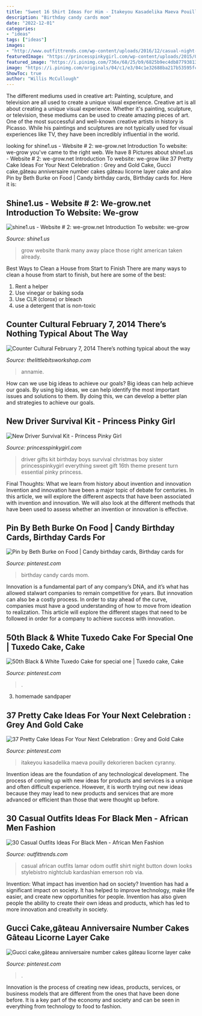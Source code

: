 ```yaml
---
title: "Sweet 16 Shirt Ideas For Him - Itakeyou Kasadelika Maeva Pouilly Dekorieren Backen Cyranny"
description: "Birthday candy cards mom"
date: "2022-12-01"
categories:
- "ideas"
tags: ["ideas"]
images:
- "http://www.outfittrends.com/wp-content/uploads/2016/12/casual-night-out-outfit-for-african-black-men.jpg"
featuredImage: "https://princesspinkygirl.com/wp-content/uploads/2015/03/driver-kit2.jpg"
featured_image: "https://i.pinimg.com/736x/68/25/b9/6825b9ec4db87793813fa1e2add2e8c4---birthday-birthday-gifts.jpg"
image: "https://i.pinimg.com/originals/04/c1/e3/04c1e32688ba217b53595fc1aeb5a801.jpg"
ShowToc: true
author: "Willis McCullough"
---
```



The different mediums used in creative art: Painting, sculpture, and television are all used to create a unique visual experience.
Creative art is all about creating a unique visual experience. Whether it's painting, sculpture, or television, these mediums can be used to create amazing pieces of art. One of the most successful and well-known creative artists in history is Picasso. While his paintings and sculptures are not typically used for visual experiences like TV, they have been incredibly influential in the world.

	

		
looking for shine1.us - Website # 2: we-grow.net ﻿Introduction To website: we-grow you've came to the right web. We have 8 Pictures about shine1.us - Website # 2: we-grow.net ﻿Introduction To website: we-grow like 37 Pretty Cake Ideas For Your Next Celebration : Grey and Gold Cake, Gucci cake,gâteau anniversaire number cakes gâteau licorne layer cake and also Pin by Beth Burke on Food | Candy birthday cards, Birthday cards for. Here it is:
		
    
## Shine1.us - Website # 2: We-grow.net ﻿Introduction To Website: We-grow

<img loading=lazy src="http://www.we-grow.net/yahoo_site_admin/assets/images/20170612_120117.162103122_std.jpg" onerror="this.onerror=null;this.src='https://tse1.mm.bing.net/th?id=OIP.l8l-7P0bMGcnG7cwlyqnxQHaJ3&amp;pid=15.1';" alt="shine1.us - Website # 2: we-grow.net ﻿Introduction To website: we-grow">

_Source: shine1.us_

>grow website thank many away place those right american taken already. 

	

Best Ways to Clean a House from Start to Finish
There are many ways to clean a house from start to finish, but here are some of the best: 
1. Rent a helper 
2. Use vinegar or baking soda 
3. Use CLR (clorox) or bleach 
4. use a detergent that is non-toxic 

    
## Counter Cultural February 7, 2014 There’s Nothing Typical About The Way

<img loading=lazy src="https://www.thelittlebitsworkshop.com/thelittlebitsworkshop.com/Resources/Archive_files/shapeimage_13.png" onerror="this.onerror=null;this.src='https://tse2.mm.bing.net/th?id=OIP.ov6MYvazcU-FePXBYuvCYwAAAA&amp;pid=15.1';" alt="Counter Cultural February 7, 2014 There’s nothing typical about the way">

_Source: thelittlebitsworkshop.com_

>annamie. 

	

How can we use big ideas to achieve our goals?
Big ideas can help achieve our goals. By using big ideas, we can help identify the most important issues and solutions to them. By doing this, we can develop a better plan and strategies to achieve our goals.

    
## New Driver Survival Kit - Princess Pinky Girl

<img loading=lazy src="https://princesspinkygirl.com/wp-content/uploads/2015/03/driver-kit2.jpg" onerror="this.onerror=null;this.src='https://tse2.mm.bing.net/th?id=OIP.PfMSq9_lwFtBzQYTNdeUQQHaHa&amp;pid=15.1';" alt="New Driver Survival Kit - Princess Pinky Girl">

_Source: princesspinkygirl.com_

>driver gifts kit birthday boys survival christmas boy sister princesspinkygirl everything sweet gift 16th theme present turn essential pinky princess. 

	

Final Thoughts: What we learn from history about invention and innovation
Invention and innovation have been a major topic of debate for centuries. In this article, we will explore the different aspects that have been associated with invention and innovation. We will also look at the different methods that have been used to assess whether an invention or innovation is effective.

    
## Pin By Beth Burke On Food | Candy Birthday Cards, Birthday Cards For

<img loading=lazy src="https://i.pinimg.com/736x/68/25/b9/6825b9ec4db87793813fa1e2add2e8c4---birthday-birthday-gifts.jpg" onerror="this.onerror=null;this.src='https://tse3.mm.bing.net/th?id=OIP.eomc5SujciW6NQP2NdN9hQHaJ4&amp;pid=15.1';" alt="Pin by Beth Burke on Food | Candy birthday cards, Birthday cards for">

_Source: pinterest.com_

>birthday candy cards mom. 

	

Innovation is a fundamental part of any company’s DNA, and it’s what has allowed stalwart companies to remain competitive for years. But innovation can also be a costly process. In order to stay ahead of the curve, companies must have a good understanding of how to move from ideation to realization. This article will explore the different stages that need to be followed in order for a company to achieve success with innovation.

    
## 50th Black &amp; White Tuxedo Cake For Special One | Tuxedo Cake, Cake

<img loading=lazy src="https://i.pinimg.com/736x/0c/61/70/0c6170e012e1c8e80a97515692a1d9a1.jpg" onerror="this.onerror=null;this.src='https://tse3.mm.bing.net/th?id=OIP.9PfnFEwlZzRn4lVwRE6IBQHaIX&amp;pid=15.1';" alt="50th Black &amp; White Tuxedo Cake for special one | Tuxedo cake, Cake">

_Source: pinterest.com_

>. 

	

3. homemade sandpaper

    
## 37 Pretty Cake Ideas For Your Next Celebration : Grey And Gold Cake

<img loading=lazy src="https://i.pinimg.com/736x/8b/ee/ca/8beeca3d18e943dab35426bd98f794da.jpg" onerror="this.onerror=null;this.src='https://tse1.mm.bing.net/th?id=OIP.NAecNfwf_yMnXzMcAX11MAHaN4&amp;pid=15.1';" alt="37 Pretty Cake Ideas For Your Next Celebration : Grey and Gold Cake">

_Source: pinterest.com_

>itakeyou kasadelika maeva pouilly dekorieren backen cyranny. 

	

Invention ideas are the foundation of any technological development. The process of coming up with new ideas for products and services is a unique and often difficult experience. However, it is worth trying out new ideas because they may lead to new products and services that are more advanced or efficient than those that were thought up before.

    
## 30 Casual Outfits Ideas For Black Men - African Men Fashion

<img loading=lazy src="http://www.outfittrends.com/wp-content/uploads/2016/12/casual-night-out-outfit-for-african-black-men.jpg" onerror="this.onerror=null;this.src='https://tse3.mm.bing.net/th?id=OIP.11a9J9UszNcygA8qooc6fwAAAA&amp;pid=15.1';" alt="30 Casual Outfits Ideas For Black Men - African Men Fashion">

_Source: outfittrends.com_

>casual african outfits lamar odom outfit shirt night button down looks stylebistro nightclub kardashian emerson rob via. 

	

Invention: What impact has invention had on society?
Invention has had a significant impact on society. It has helped to improve technology, make life easier, and create new opportunities for people. Invention has also given people the ability to create their own ideas and products, which has led to more innovation and creativity in society.

    
## Gucci Cake,gâteau Anniversaire Number Cakes Gâteau Licorne Layer Cake

<img loading=lazy src="https://i.pinimg.com/originals/04/c1/e3/04c1e32688ba217b53595fc1aeb5a801.jpg" onerror="this.onerror=null;this.src='https://tse2.mm.bing.net/th?id=OIP.sXnWjLgeACfwgUmPqt8_nwHaJ3&amp;pid=15.1';" alt="Gucci cake,gâteau anniversaire number cakes gâteau licorne layer cake">

_Source: pinterest.com_

>. 

	

Innovation is the process of creating new ideas, products, services, or business models that are different from the ones that have been done before. It is a key part of the economy and society and can be seen in everything from technology to food to fashion.

